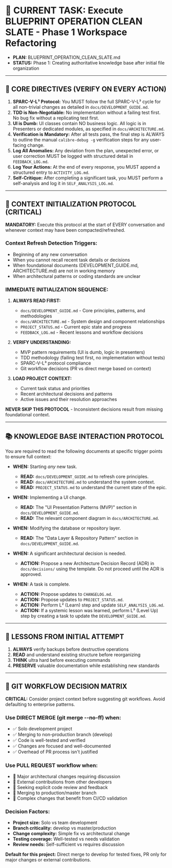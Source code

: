 # 🎯 CURRENT TASK: Execute BLUEPRINT OPERATION CLEAN SLATE - Phase 1 Workspace Refactoring
- **PLAN:** BLUEPRINT_OPERATION_CLEAN_SLATE.md
- **STATUS:** Phase 1: Creating authoritative knowledge base after initial file organization

---

## 🧠 CORE DIRECTIVES (VERIFY ON EVERY ACTION)

1.  **SPARC-V-L³ Protocol:** You MUST follow the full SPARC-V-L³ cycle for all non-trivial changes as detailed in `docs/DEVELOPMENT_GUIDE.md`.
2.  **TDD is Non-Negotiable:** No implementation without a failing test first. No bug fix without a replicating test first.
3.  **UI is Dumb:** UI classes contain NO business logic. All logic is in Presenters or dedicated modules, as specified in `docs/ARCHITECTURE.md`.
4.  **Verification is Mandatory:** After all tests pass, the final step is ALWAYS to outline the manual `calibre-debug -g` verification steps for any user-facing change.
5.  **Log All Anomalies:** Any deviation from the plan, unexpected error, or user correction MUST be logged with structured detail in `FEEDBACK_LOG.md`.
6.  **Log Your Actions:** At the end of every response, you MUST append a structured entry to `ACTIVITY_LOG.md`.
7.  **Self-Critique:** After completing a significant task, you MUST perform a self-analysis and log it in `SELF_ANALYSIS_LOG.md`.

---

## 🔄 CONTEXT INITIALIZATION PROTOCOL (CRITICAL)

**MANDATORY:** Execute this protocol at the start of EVERY conversation and whenever context may have been compacted/refreshed.

### Context Refresh Detection Triggers:
- Beginning of any new conversation
- When you cannot recall recent task details or decisions
- When foundational documents (DEVELOPMENT_GUIDE.md, ARCHITECTURE.md) are not in working memory
- When architectural patterns or coding standards are unclear

### IMMEDIATE INITIALIZATION SEQUENCE:
1. **ALWAYS READ FIRST:** 
   - `docs/DEVELOPMENT_GUIDE.md` - Core principles, patterns, and methodologies
   - `docs/ARCHITECTURE.md` - System design and component relationships  
   - `PROJECT_STATUS.md` - Current epic state and progress
   - `FEEDBACK_LOG.md` - Recent lessons and workflow decisions

2. **VERIFY UNDERSTANDING:**
   - MVP pattern requirements (UI is dumb, logic in presenters)
   - TDD methodology (failing test first, no implementation without tests)
   - SPARC-V-L³ protocol compliance
   - Git workflow decisions (PR vs direct merge based on context)

3. **LOAD PROJECT CONTEXT:**
   - Current task status and priorities
   - Recent architectural decisions and patterns
   - Active issues and their resolution approaches

**NEVER SKIP THIS PROTOCOL** - Inconsistent decisions result from missing foundational context.

---

## 📚 KNOWLEDGE BASE INTERACTION PROTOCOL

You are required to read the following documents at specific trigger points to ensure full context:

-   **WHEN:** Starting *any* new task.
    -   **READ:** `docs/DEVELOPMENT_GUIDE.md` to refresh core principles.
    -   **READ:** `docs/ARCHITECTURE.md` to understand the system context.
    -   **READ:** `PROJECT_STATUS.md` to understand the current state of the epic.

-   **WHEN:** Implementing a UI change.
    -   **READ:** The "UI Presentation Patterns (MVP)" section in `docs/DEVELOPMENT_GUIDE.md`.
    -   **READ:** The relevant component diagram in `docs/ARCHITECTURE.md`.

-   **WHEN:** Modifying the database or repository layer.
    -   **READ:** The "Data Layer & Repository Pattern" section in `docs/DEVELOPMENT_GUIDE.md`.

-   **WHEN:** A significant architectural decision is needed.
    -   **ACTION:** Propose a new Architecture Decision Record (ADR) in `docs/decisions/` using the template. Do not proceed until the ADR is approved.

-   **WHEN:** A task is complete.
    -   **ACTION:** Propose updates to `CHANGELOG.md`.
    -   **ACTION:** Propose updates to `PROJECT_STATUS.md`.
    -   **ACTION:** Perform L² (Learn) step and update `SELF_ANALYSIS_LOG.md`.
    -   **ACTION:** If a systemic lesson was learned, perform L³ (Level Up) step by creating a task to update the `DEVELOPMENT_GUIDE.md`.

---

## 🚨 LESSONS FROM INITIAL ATTEMPT

1. **ALWAYS** verify backups before destructive operations
2. **READ** and understand existing structure before reorganizing
3. **THINK** ultra hard before executing commands
4. **PRESERVE** valuable documentation while establishing new standards

---

## 🔀 GIT WORKFLOW DECISION MATRIX

**CRITICAL:** Consider project context before suggesting git workflows. Avoid defaulting to enterprise patterns.

### Use DIRECT MERGE (git merge --no-ff) when:
- ✅ Solo development project
- ✅ Merging to non-production branch (develop)
- ✅ Code is well-tested and verified
- ✅ Changes are focused and well-documented
- ✅ Overhead of PR process isn't justified

### Use PULL REQUEST workflow when:
- 🔄 Major architectural changes requiring discussion
- 🔄 External contributions from other developers
- 🔄 Seeking explicit code review and feedback
- 🔄 Merging to production/master branch
- 🔄 Complex changes that benefit from CI/CD validation

### Decision Factors:
- **Project size:** Solo vs team development
- **Branch criticality:** develop vs master/production
- **Change complexity:** Simple fix vs architectural change
- **Testing coverage:** Well-tested vs needs validation
- **Review needs:** Self-sufficient vs requires discussion

**Default for this project:** Direct merge to develop for tested fixes, PR only for major changes or external contributions.